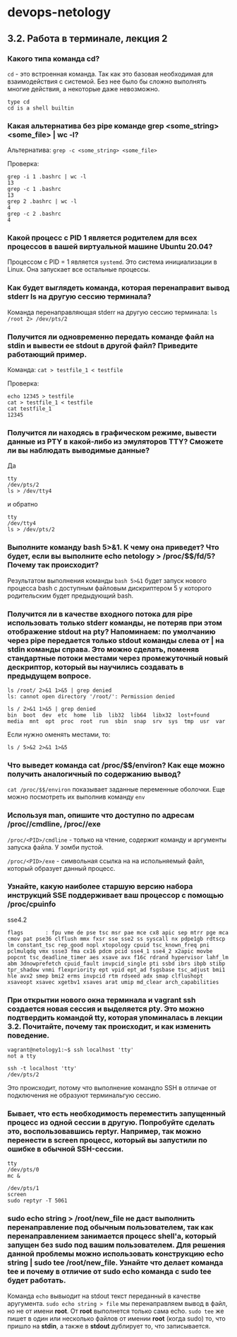 # devops-netology

## 3.2. Работа в терминале, лекция 2

### Какого типа команда cd?

```cd``` - это встроенная команда. Так как это базовая необходимая для взаимодействия с системой. Без нее было бы сложно выполнять многие действия, а некоторые даже невозможно.

```
type cd
cd is a shell builtin
```

### Какая альтернатива без pipe команде grep <some_string> <some_file> | wc -l?

Альтернатива: ```grep -c <some_string> <some_file>``` 

Проверка: 
```
grep -i 1 .bashrc | wc -l
13
grep -c 1 .bashrc 
13
grep 2 .bashrc | wc -l
4
grep -c 2 .bashrc 
4
```

### Какой процесс с PID 1 является родителем для всех процессов в вашей виртуальной машине Ubuntu 20.04?

Процессом с PID = 1 является ```systemd```. Это система инициализации в Linux. Она запускает все остальные процессы.

### Как будет выглядеть команда, которая перенаправит вывод stderr ls на другую сессию терминала?

Команда перенаправляющая stderr на другую сессию терминала: ```ls /root 2> /dev/pts/2```

### Получится ли одновременно передать команде файл на stdin и вывести ее stdout в другой файл? Приведите работающий пример.

Команда: ```cat > testfile_1 < testfile```

Проверка:

```
echo 12345 > testfile
cat > testfile_1 < testfile
cat testfile_1
12345
```

### Получится ли находясь в графическом режиме, вывести данные из PTY в какой-либо из эмуляторов TTY? Сможете ли вы наблюдать выводимые данные?

Да

```
tty
/dev/pts/2
ls > /dev/tty4
```
и обратно
```
tty 
/dev/tty4
ls > /dev/pts/2
```

### Выполните команду bash 5>&1. К чему она приведет? Что будет, если вы выполните echo netology > /proc/$$/fd/5? Почему так происходит?

Результатом выполнения команды ```bash 5>&1``` будет запуск нового процесса bash с доступным файловым дискриптером 5 у которого родительским будет предыдующий bash. 

### Получится ли в качестве входного потока для pipe использовать только stderr команды, не потеряв при этом отображение stdout на pty? Напоминаем: по умолчанию через pipe передается только stdout команды слева от | на stdin команды справа. Это можно сделать, поменяв стандартные потоки местами через промежуточный новый дескриптор, который вы научились создавать в предыдущем вопросе.

```
ls /root/ 2>&1 1>&5 | grep denied
ls: cannot open directory '/root/': Permission denied

ls / 2>&1 1>&5 | grep denied
bin  boot  dev  etc  home  lib  lib32  lib64  libx32  lost+found  media  mnt  opt  proc  root  run  sbin  snap  srv  sys  tmp  usr  var
```

Если нужно оменять местами, то:

```
ls / 5>&2 2>&1 1>&5
```

### Что выведет команда cat /proc/$$/environ? Как еще можно получить аналогичный по содержанию вывод?

```cat /proc/$$/environ``` показывает заданные переменные оболочки. Еще можно посмотреть их выполнив команду ```env```

### Используя man, опишите что доступно по адресам /proc/<PID>/cmdline, /proc/<PID>/exe

```/proc/<PID>/cmdline``` - только на чтение, содержит команду и аргументы запуска файла. У зомби пустой.

```/proc/<PID>/exe``` - символьная ссылка на на испольняемый файл, который образует данный процесс.

### Узнайте, какую наиболее старшую версию набора инструкций SSE поддерживает ваш процессор с помощью /proc/cpuinfo

sse4.2

```
flags		: fpu vme de pse tsc msr pae mce cx8 apic sep mtrr pge mca cmov pat pse36 clflush mmx fxsr sse sse2 ss syscall nx pdpe1gb rdtscp lm constant_tsc rep_good nopl xtopology cpuid tsc_known_freq pni pclmulqdq vmx ssse3 fma cx16 pdcm pcid sse4_1 sse4_2 x2apic movbe popcnt tsc_deadline_timer aes xsave avx f16c rdrand hypervisor lahf_lm abm 3dnowprefetch cpuid_fault invpcid_single pti ssbd ibrs ibpb stibp tpr_shadow vnmi flexpriority ept vpid ept_ad fsgsbase tsc_adjust bmi1 hle avx2 smep bmi2 erms invpcid rtm rdseed adx smap clflushopt xsaveopt xsavec xgetbv1 xsaves arat umip md_clear arch_capabilities
```

### При открытии нового окна терминала и vagrant ssh создается новая сессия и выделяется pty. Это можно подтвердить командой tty, которая упоминалась в лекции 3.2. Почитайте, почему так происходит, и как изменить поведение.

```
vagrant@netology1:~$ ssh localhost 'tty'
not a tty
``` 

```
ssh -t localhost 'tty'
/dev/pts/2
```

Это происходит, потому что выполнение командпо SSH  в отличае от подключения не образуют терминальгую сессию.

### Бывает, что есть необходимость переместить запущенный процесс из одной сессии в другую. Попробуйте сделать это, воспользовавшись reptyr. Например, так можно перенести в screen процесс, который вы запустили по ошибке в обычной SSH-сессии.

```
tty
/dev/pts/0
mc &
```

```
/dev/pts/1
screen
sudo reptyr -T 5061
```

### sudo echo string > /root/new_file не даст выполнить перенаправление под обычным пользователем, так как перенаправлением занимается процесс shell'а, который запущен без sudo под вашим пользователем. Для решения данной проблемы можно использовать конструкцию echo string | sudo tee /root/new_file. Узнайте что делает команда tee и почему в отличие от sudo echo команда с sudo tee будет работать.

Команда ```echo``` вывыодит на stdout текст переданный в качестве аругумента. ```sudo echo string > file``` мы перенаправляем вывод в файл, но не от имени **root**. От **root** выполнется только сама echo. ```sudo tee``` же пишет в один или несколько файлов от имении **root** (когда sudo) то, что пришло на **stdin**, а также в **stdout** дублирует то, что записывается.  













